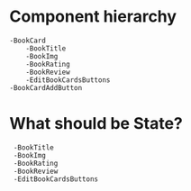 # Component hierarchy
    -BookCard
        -BookTitle
        -BookImg
        -BookRating
        -BookReview
        -EditBookCardsButtons
    -BookCardAddButton

# What should be State?
     -BookTitle
     -BookImg
     -BookRating
     -BookReview
     -EditBookCardsButtons